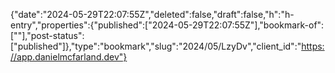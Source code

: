 {"date":"2024-05-29T22:07:55Z","deleted":false,"draft":false,"h":"h-entry","properties":{"published":["2024-05-29T22:07:55Z"],"bookmark-of":[""],"post-status":["published"]},"type":"bookmark","slug":"2024/05/LzyDv","client_id":"https://app.danielmcfarland.dev"}